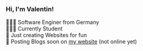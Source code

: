 <!-- Level 1: Simple bio and stats -->

### Hi, I'm Valentin!

👨🏼‍💻 Software Enginer from Germany<br/>
👨🏻‍🎓 Currently Student<br/>
🎨 Just creating Websites for fun<br/>
🌹 Posting Blogs soon on [my website](https://vyntrix.me) (not online yet)<br/>
